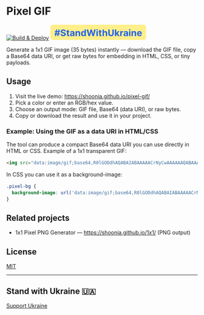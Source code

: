 
# Pixel GIF

[![Build & Deploy](https://github.com/shoonia/pixel-gif/actions/workflows/build-deploy.yml/badge.svg)](https://github.com/shoonia/pixel-gif/actions/workflows/build-deploy.yml)
[![Stand with Ukraine](https://raw.githubusercontent.com/vshymanskyy/StandWithUkraine/main/badges/StandWithUkraine.svg)](https://stand-with-ukraine.pp.ua/)

Generate a 1x1 GIF image (35 bytes) instantly — download the GIF file, copy a Base64 data URI, or get raw bytes for embedding in HTML, CSS, or tiny payloads.

## Usage

1. Visit the live demo: https://shoonia.github.io/pixel-gif/
2. Pick a color or enter an RGB/hex value.
3. Choose an output mode: GIF file, Base64 (data URI), or raw bytes.
4. Copy or download the result and use it in your project.

### Example: Using the GIF as a data URI in HTML/CSS

The tool can produce a compact Base64 data URI you can use directly in HTML or CSS. Example of a 1x1 transparent GIF:

```html
<img src="data:image/gif;base64,R0lGODdhAQABAIABAAAAACrNyCwAAAAAAQABAAACAkwBADs=" alt="1x1 GIF">
```

In CSS you can use it as a background-image:

```css
.pixel-bg {
  background-image: url('data:image/gif;base64,R0lGODdhAQABAIABAAAAACrNyCwAAAAAAQABAAACAkwBADs=');
}
```

## Related projects

- 1x1 Pixel PNG Generator — https://shoonia.github.io/1x1/ (PNG output)

## License

[MIT](./LICENSE)

---

## Stand with Ukraine 🇺🇦
[Support Ukraine](https://stand-with-ukraine.pp.ua/)
